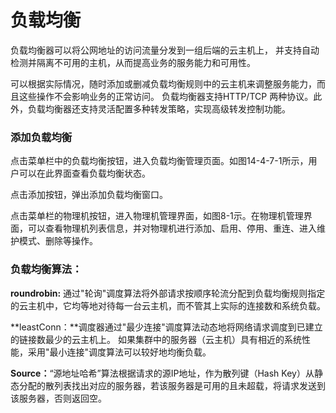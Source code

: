 # 负载均衡

负载均衡器可以将公网地址的访问流量分发到一组后端的云主机上， 并支持自动检测并隔离不可用的主机，从而提高业务的服务能力和可用性。 

可以根据实际情况，随时添加或删减负载均衡规则中的云主机来调整服务能力，而且这些操作不会影响业务的正常访问。 负载均衡器支持HTTP/TCP 两种协议。此外，负载均衡器还支持灵活配置多种转发策略，实现高级转发控制功能。

### 添加负载均衡

点击菜单栏中的负载均衡按钮，进入负载均衡管理页面。如图14-4-7-1所示，用户可以在此界面查看负载均衡状态。

点击添加按钮，弹出添加负载均衡窗口。



点击菜单栏的物理机按钮，进入物理机管理界面，如图8-1示。在物理机管理界面，可以查看物理机列表信息，并对物理机进行添加、启用、停用、重连、进入维护模式、删除等操作。


### 负载均衡算法：

**roundrobin:** 通过"轮询"调度算法将外部请求按顺序轮流分配到负载均衡规则指定的云主机中，它均等地对待每一台云主机，而不管其上实际的连接数和系统负载。

**leastConn：**调度器通过"最少连接"调度算法动态地将网络请求调度到已建立的链接数最少的云主机上。 如果集群中的服务器（云主机）具有相近的系统性能，采用"最小连接"调度算法可以较好地均衡负载。

**Source：**“源地址哈希”算法根据请求的源IP地址，作为散列键（Hash Key）从静态分配的散列表找出对应的服务器，若该服务器是可用的且未超载，将请求发送到该服务器，否则返回空。
